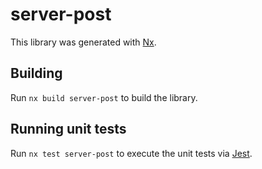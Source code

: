 # server-post

This library was generated with [Nx](https://nx.dev).

## Building

Run `nx build server-post` to build the library.

## Running unit tests

Run `nx test server-post` to execute the unit tests via [Jest](https://jestjs.io).
